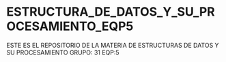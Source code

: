 # ESTRUCTURA_DE_DATOS_Y_SU_PROCESAMIENTO_EQP5

 ESTE ES EL REPOSITORIO DE LA MATERIA DE ESTRUCTURAS DE DATOS Y SU PROCESAMIENTO
 GRUPO: 31
 EQP:5
